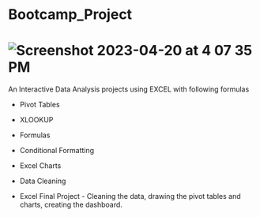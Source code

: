 # Bootcamp_Project

# ![Screenshot 2023-04-20 at 4 07 35 PM](https://user-images.githubusercontent.com/73361928/233488669-20e13267-815f-4914-bf12-559244b05bd1.png)



An Interactive Data Analysis projects using EXCEL with following formulas 


- Pivot Tables


- XLOOKUP


- Formulas


- Conditional Formatting


- Excel Charts


- Data Cleaning


- Excel Final Project  -  Cleaning the data, drawing the pivot tables and charts, creating the dashboard.




